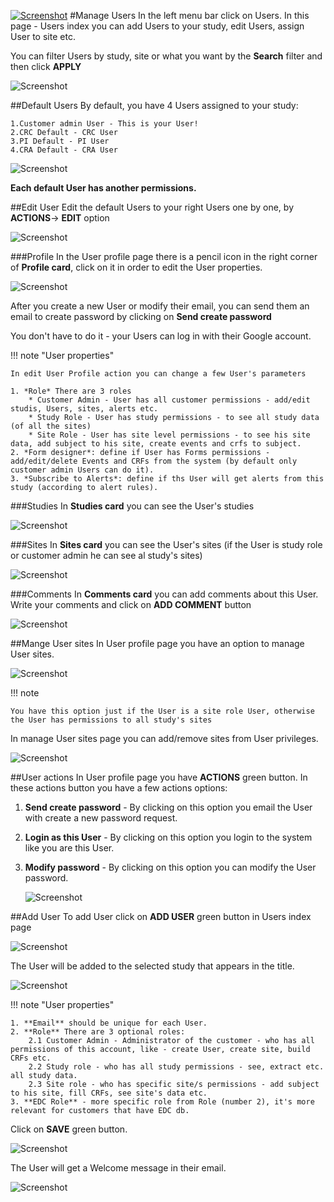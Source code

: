 <a href="https://www.flaskdata.io">![Screenshot](img/flaskdata_logo.PNG)</a>
#Manage Users
In the left menu bar click on Users.
In this page - Users index you can add Users to your study, edit Users, assign User to site etc.

You can filter Users by study, site or what you want by the **Search** filter and then click **APPLY**

![Screenshot](img/user/users_index_filter.PNG)

##Default Users
By default, you have 4 Users assigned to your study:

    1.Customer admin User - This is your User!
    2.CRC Default - CRC User
    3.PI Default - PI User
    4.CRA Default - CRA User
![Screenshot](img/user/default_users.PNG)

**Each default User has another permissions.**

##Edit User
Edit the default Users to your right Users one by one, by **ACTIONS**-> **EDIT** option

![Screenshot](img/user/users_index_actions.PNG)

###Profile
In the User profile page there is a pencil icon in the right corner of **Profile card**, click on it in order to edit the User properties.

![Screenshot](img/user/user_edit.PNG)

After you create a new User or modify their email, you can send them an email to create password by clicking on **Send create password**

You don't have to do it - your Users can log in with their Google account.

!!! note "User properties"

    In edit User Profile action you can change a few User's parameters
    
    1. *Role* There are 3 roles
        * Customer Admin - User has all customer permissions - add/edit studis, Users, sites, alerts etc.
        * Study Role - User has study permissions - to see all study data (of all the sites)
        * Site Role - User has site level permissions - to see his site data, add subject to his site, create events and crfs to subject.  
    2. *Form designer*: define if User has Forms permissions - add/edit/delete Events and CRFs from the system (by default only customer admin Users can do it).
    3. *Subscribe to Alerts*: define if ths User will get alerts from this study (according to alert rules).

###Studies
In **Studies card** you can see the User's studies

![Screenshot](img/user/user_profile_studies_card.PNG)

###Sites
In **Sites card** you can see the User's sites (if the User is study role or customer admin he can see al study's sites)

![Screenshot](img/user/user_profile_sites_card.PNG)

###Comments
In **Comments card** you can add comments about this User.
Write your comments and click on **ADD COMMENT** button

![Screenshot](img/user/user_profile_comments.PNG)

##Mange User sites
In User profile page you have an option to manage User sites.

![Screenshot](img/user/user_profile_actions_button.PNG)

!!! note
 
    You have this option just if the User is a site role User, otherwise the User has permissions to all study's sites

In manage User sites page you can add/remove sites from User privileges.

![Screenshot](img/user/user_manage_user_sites.PNG)

##User actions
In User profile page you have **ACTIONS** green button.
In these actions button you have a few actions options:

1. **Send create password** - By clicking on this option you email the User with create a new password request.
2. **Login as this User** - By clicking on this option you login to the system like you are this User.
3. **Modify password** - By clicking on this option you can modify the User password.

    ![Screenshot](img/user/user_profile_modify_pass.PNG)

##Add User
To add User click on **ADD USER** green button in Users index page

![Screenshot](img/user/users_index_add_user.PNG)

The User will be added to the selected study that appears in the title.

![Screenshot](img/study/study_in_title.PNG)

!!! note "User properties"

    1. **Email** should be unique for each User.
    2. **Role** There are 3 optional roles:
        2.1 Customer Admin - Administrator of the customer - who has all permissions of this account, like - create User, create site, build CRFs etc.
        2.2 Study role - who has all study permissions - see, extract etc. all study data.
        2.3 Site role - who has specific site/s permissions - add subject to his site, fill CRFs, see site's data etc.
    3. **EDC Role** - more specific role from Role (number 2), it's more relevant for customers that have EDC db.

Click on **SAVE** green button.

![Screenshot](img/user/user_create_new_user.PNG)

The User will get a Welcome message in their email.

![Screenshot](img/user/user_create_success.PNG)
